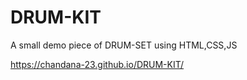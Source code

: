 # DRUM-KIT
A small demo piece of DRUM-SET using HTML,CSS,JS


https://chandana-23.github.io/DRUM-KIT/
